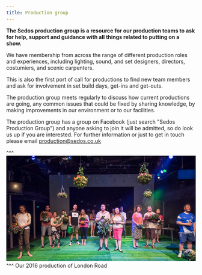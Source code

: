 ```yaml
---
title: Production group
---
```

**The Sedos production group is a resource for our production teams to ask for help, support and guidance with all things related to putting on a show.** 

We have membership from across the range of different production roles and experiences, including lighting, sound, and set designers, directors, costumiers, and scenic carpenters. 

This is also the first port of call for productions to find new team members and ask for involvement in set build days, get-ins and get-outs.

The production group meets regularly to discuss how current productions are going, any common issues that could be fixed by sharing knowledge, by making improvements in our environment or to our facilities. 

The production group has a group on Facebook (just search "Sedos Production Group") and anyone asking to join it will be admitted, so do look us up if you are interested. For further information or just to get in touch please email [production@sedos.co.uk](mailto:production@sedos.co.uk)

^^^ ![](/assets/28610193295_e6dbbbb263_c.jpg)  ^^^ Our 2016 production of London Road